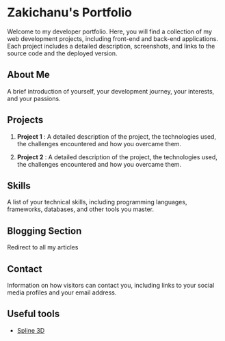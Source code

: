 # Zakichanu's Portfolio

Welcome to my developer portfolio. Here, you will find a collection of my web development projects, including front-end and back-end applications. Each project includes a detailed description, screenshots, and links to the source code and the deployed version.

## About Me

A brief introduction of yourself, your development journey, your interests, and your passions.

## Projects

1. **Project 1** : A detailed description of the project, the technologies used, the challenges encountered and how you overcame them.

2. **Project 2** : A detailed description of the project, the technologies used, the challenges encountered and how you overcame them.

## Skills

A list of your technical skills, including programming languages, frameworks, databases, and other tools you master.

## Blogging Section

Redirect to all my articles

## Contact

Information on how visitors can contact you, including links to your social media profiles and your email address.


## Useful tools 

- [Spline 3D](https://spline.design)